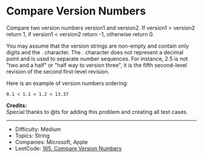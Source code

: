 # Compare Version Numbers

Compare two version numbers version1 and version2.
If version1 > version2 return 1, if version1 < version2 return -1, otherwise return 0.

You may assume that the version strings are non-empty and contain only digits and the . character.
The . character does not represent a decimal point and is used to separate number sequences.
For instance, 2.5 is not "two and a half" or "half way to version three", it is the fifth second-level revision of the second first-level revision.

Here is an example of version numbers ordering:
```
0.1 < 1.1 < 1.2 < 13.37
```
**Credits:**  
Special thanks to @ts for adding this problem and creating all test cases.

---

* Difficulty: Medium
* Topics: String
* Companies: Microsoft, Apple
* LeetCode: [165. Compare Version Numbers](https://leetcode.com/problems/compare-version-numbers/description/)
